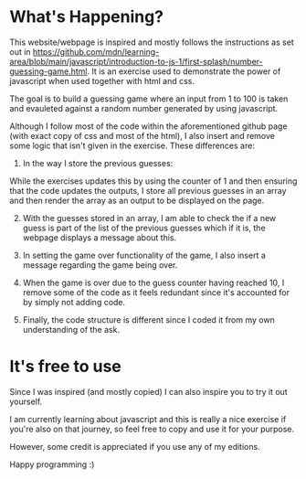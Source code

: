 
# What's Happening?

This website/webpage is inspired and mostly follows the instructions as set out in https://github.com/mdn/learning-area/blob/main/javascript/introduction-to-js-1/first-splash/number-guessing-game.html. It is an exercise used to demonstrate the power of javascript when used together with html and css.

The goal is to build a guessing game where an input from 1 to 100 is taken and evauleted against a random number generated by using javascript. 

Although I follow most of the code within the aforementioned github page (with exact copy of css and most of the html), I also insert and remove some logic that isn't given in the exercise. These differences are:

1) In the way I store the previous guesses:

While the exercises updates this by using the counter of 1 and then ensuring that the code updates the outputs, I store all previous guesses in an array and then render the array as an output to be displayed on the page.

2) With the guesses stored in an array, I am able to check the if a new guess is part of the list of the previous guesses which if it is, the webpage displays a message about this.

3) In setting the game over functionality of the game, I also insert a message regarding the game being over.

4) When the game is over due to the guess counter having reached 10, I remove some of the code as it feels redundant since it's accounted for by simply not adding code.

5) Finally, the code structure is different since I coded it from my own understanding of the ask.

# It's free to use

Since I was inspired (and mostly copied) I can also inspire you to try it out yourself.

I am currently learning about javascript and this is really a nice exercise if you're also on that journey, so feel free to copy and use it for your purpose. 

However, some credit is appreciated if you use any of my editions.

Happy programming :)